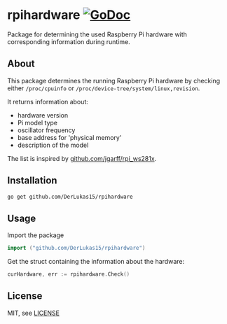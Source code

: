 # rpihardware [![GoDoc](https://godoc.org/github.com/DerLukas15/rpihardware?status.svg)](http://godoc.org/github.com/DerLukas15/rpihardware)
Package for determining the used Raspberry Pi hardware with corresponding information during runtime.

## About

This package determines the running Raspberry Pi hardware by checking either `/proc/cpuinfo` or `/proc/device-tree/system/linux,revision`.

It returns information about:
* hardware version
* Pi model type
* oscillator frequency
* base address for 'physical memory'
* description of the model

The list is inspired by [github.com/jgarff/rpi_ws281x](https://github.com/jgarff/rpi_ws281x).

## Installation

```sh
go get github.com/DerLukas15/rpihardware
```

## Usage

Import the package

```go
import ("github.com/DerLukas15/rpihardware")
```

Get the struct containing the information about the hardware:
```go
curHardware, err := rpihardware.Check()
```


## License

MIT, see [LICENSE](LICENSE)
